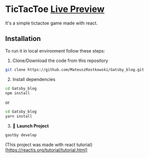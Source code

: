# TicTacToe [Live Preview](https://mateuszrostkowski.github.io/TicTacToe/)

It's a simple tictactoe game made with react.

## **Installation**

To run it in local environment follow these steps:
    
1. Clone/Download the code from this repository

```bash
git clone https://github.com/MateuszRostkowski/Gatsby_blog.git
```

2. Install dependencies 
    
```bash
cd Gatsby_blog
npm install
```

or 

```bash
cd Gatsby_blog
yarn install
```
3. 🚀 **Launch Project**
    
```bash
gastby develop
```

(This project was made with react tutorial)[https://reactjs.org/tutorial/tutorial.html]
